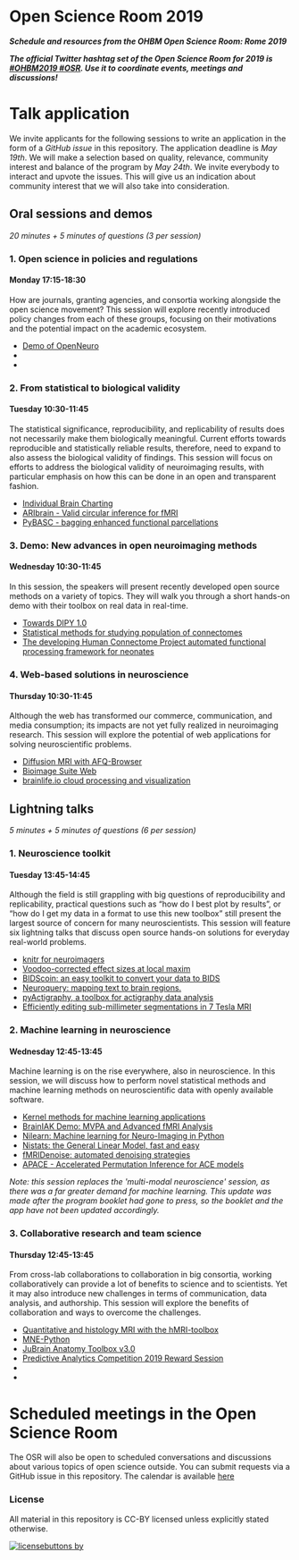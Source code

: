 # Open Science Room 2019

***Schedule and resources from the OHBM Open Science Room: Rome 2019***

***The official Twitter hashtag set of the Open Science Room for 2019 is [#OHBM2019 #OSR](https://twitter.com/search?q=%20%23OSR%20%23OHBM2019). Use it to coordinate events, meetings and discussions!***

# Talk application
We invite applicants for the following sessions to write an application in the
form of a *GitHub issue* in this repository. The application deadline is _May 19th_.
We will make a selection based on quality, relevance, community interest and
balance of the program by _May 24th_. We invite everybody to interact and upvote
the issues. This will give us an indication about community interest that we will
also take into consideration.

## Oral sessions and demos 
_20 minutes + 5 minutes of questions (3 per session)_
### 1. Open science in policies and regulations
#### Monday 17:15-18:30
How are journals, granting agencies, and consortia working alongside the open science movement? This session will explore recently introduced policy changes from each of these groups, focusing on their motivations and the potential impact on the academic ecosystem.
* [Demo of OpenNeuro](/../../issues/7)
*
*

### 2. From statistical to biological validity
#### Tuesday 10:30-11:45
The statistical significance, reproducibility, and replicability of results does not necessarily make them biologically meaningful. Current efforts towards reproducible and statistically reliable results, therefore, need to expand to also assess the biological validity of findings. This session will focus on efforts to address the biological validity of neuroimaging results, with particular emphasis on how this can be done in an open and transparent fashion.
* [Individual Brain Charting](/../../issues/23)
* [ARIbrain - Valid circular inference for fMRI](/../../issues/21)
* [PyBASC - bagging enhanced functional parcellations](/../../issues/31)

### 3. Demo: New advances in open neuroimaging methods
#### Wednesday 10:30-11:45
In this session, the speakers will present recently developed open source methods on a variety of topics. They will walk you through a short hands-on demo with their toolbox on real data in real-time.
* [Towards DIPY 1.0](/../../issues/19)
* [Statistical methods for studying population of connectomes](/../../issues/9)
* [The developing Human Connectome Project automated functional processing framework for neonates](/../../issues/24)

### 4. Web-based solutions in neuroscience
#### Thursday 10:30-11:45
Although the web has transformed our commerce, communication, and media consumption; its impacts are not yet fully realized in neuroimaging research. This session will explore the potential of web applications for solving neuroscientific problems.
* [Diffusion MRI with AFQ-Browser](/../../issues/26)
* [Bioimage Suite Web](/../../issues/13)
* [brainlife.io cloud processing and visualization](/../../issues/5)

## Lightning talks
_5 minutes + 5 minutes of questions (6 per session)_
### 1. Neuroscience toolkit
#### Tuesday 13:45-14:45
Although the field is still grappling with big questions of reproducibility and replicability, practical questions such as “how do I best plot by results”, or “how do I get my data in a format to use this new toolbox” still present the largest source of concern for many neuroscientists. This session will feature six lightning talks that discuss open source hands-on solutions for everyday real-world problems.
* [knitr for neuroimagers](/../../issues/6)
* [Voodoo-corrected effect sizes at local maxim](/../../issues/25)
* [BIDScoin: an easy toolkit to convert your data to BIDS](/../../issues/28)
* [Neuroquery: mapping text to brain regions.](/../../issues/17)
* [pyActigraphy, a toolbox for actigraphy data analysis](/../../issues/29)
* [Efficiently editing sub-millimeter segmentations in 7 Tesla MRI](/../../issues/8)

### 2. Machine learning in neuroscience
#### Wednesday 12:45-13:45
Machine learning is on the rise everywhere, also in neuroscience. In this session, we will discuss how to perform novel statistical methods and machine learning methods on neuroscientific data with openly available software. 
* [Kernel methods for machine learning applications](/../../issues/1)
* [BrainIAK Demo: MVPA and Advanced fMRI Analysis](/../../issues/27)
* [Nilearn: Machine learning for Neuro-Imaging in Python](/../../issues/16)
* [Nistats: the General Linear Model, fast and easy](/../../issues/14)
* [fMRIDenoise: automated denoising strategies](/../../issues/22)
* [APACE - Accelerated Permutation Inference for ACE models](/../../issues/20)

*Note: this session replaces the 'multi-modal neuroscience' session, as there was a far greater demand for machine learning. This update was made after the program booklet had gone to press, so the booklet and the app have not been updated accordingly.*


### 3. Collaborative research and team science
#### Thursday 12:45-13:45
From cross-lab collaborations to collaboration in big consortia, working collaboratively can provide a lot of benefits to science and to scientists. Yet it may also introduce new challenges in terms of communication, data analysis, and authorship. This session will explore the benefits of collaboration and ways to overcome the challenges.
* [Quantitative and histology MRI with the hMRI-toolbox](/../../issues/12)
* [MNE-Python](/../../issues/15)
* [JuBrain Anatomy Toolbox v3.0](/../../issues/2)
* [Predictive Analytics Competition 2019 Reward Session](/../../issues/10)
*
*


# Scheduled meetings in the Open Science Room
The OSR will also be open to scheduled conversations and discussions about various topics of open science outside. You can submit requests via a GitHub issue in this repository. The calendar is 
 available [here](https://calendar.google.com/calendar?cid=anJjNGh1dXFtODkyazVpbzk3OXF2YmM2N29AZ3JvdXAuY2FsZW5kYXIuZ29vZ2xlLmNvbQ)
 
 
### License 
All material in this repository is CC-BY licensed unless explicitly stated otherwise.

[![licensebuttons by](https://licensebuttons.net/l/by/3.0/88x31.png)](https://creativecommons.org/licenses/by/4.0)
